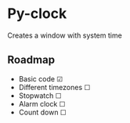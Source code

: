 # Py-clock

Creates a window with system time

## Roadmap

  - Basic code            ☑ 
  - Different timezones   ☐
  - Stopwatch             ☐
  - Alarm clock           ☐
  - Count down            ☐
